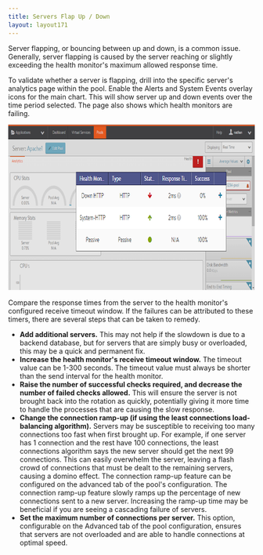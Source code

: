 ```yaml
---
title: Servers Flap Up / Down
layout: layout171
---
```

Server flapping, or bouncing between up and down, is a common issue. Generally, server flapping is caused by the server reaching or slightly exceeding the health monitor's maximum allowed response time.

To validate whether a server is flapping, drill into the specific server's analytics page within the pool. Enable the Alerts and System Events overlay icons for the main chart. This will show server up and down events over the time period selected. The page also shows which health monitors are failing.

<a href="img/HealthMonitor2.png"><img class="alignnone wp-image-398 size-full" src="img/HealthMonitor2.png" alt="HealthMonitor2" width="800" height="338"></a>

Compare the response times from the server to the health monitor's configured receive timeout window. If the failures can be attributed to these timers, there are several steps that can be taken to remedy.

* **Add additional servers.** This may not help if the slowdown is due to a backend database, but for servers that are simply busy or overloaded, this may be a quick and permanent fix. 
* **Increase the health monitor's receive timeout window.** The timeout value can be 1-300 seconds. The timeout value must always be shorter than the send interval for the health monitor. 
* **Raise the number of successful checks required, and decrease the number of failed checks allowed.** This will ensure the server is not brought back into the rotation as quickly, potentially giving it more time to handle the processes that are causing the slow response. 
* **Change the connection ramp-up (if using the least connections load-balancing algorithm).** Servers may be susceptible to receiving too many connections too fast when first brought up. For example, if one server has 1 connection and the rest have 100 connections, the least connections algorithm says the new server should get the next 99 connections. This can easily overwhelm the server, leaving a flash crowd of connections that must be dealt to the remaining servers, causing a domino effect. The connection ramp-up feature can be configured on the advanced tab of the pool's configuration. The connection ramp-up feature slowly ramps up the percentage of new connections sent to a new server. Increasing the ramp-up time may be beneficial if you are seeing a cascading failure of servers. 
* **Set the maximum number of connections per server.** This option, configurable on the Advanced tab of the pool configuration, ensures that servers are not overloaded and are able to handle connections at optimal speed.  